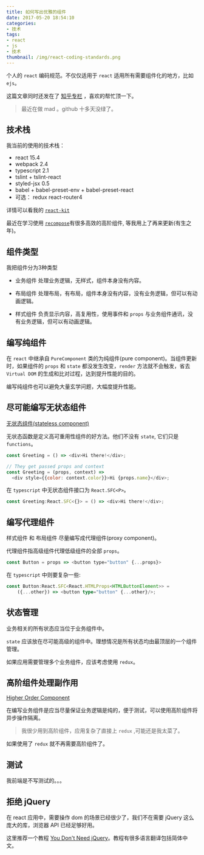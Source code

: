 ```yaml
---
title: 如何写出优雅的组件
date: 2017-05-20 18:54:10
categories:
- 技术
tags: 
- react
- js
- 技术
thumbnail: /img/react-coding-standards.png
---
```


个人的 `react` 编码规范。不仅仅适用于 `react` 适用所有需要组件化的地方，比如 `ejs`。

<!-- more -->

这篇文章同时还发在了 [知乎专栏](https://zhuanlan.zhihu.com/p/27022251) ，喜欢的帮忙顶一下。

> 最近在做 mad 。github 十多天没绿了。

## 技术栈

我当前的使用的技术栈：

- react 15.4
- webpack 2.4
- typescript 2.1
- tslint + tslint-react
- styled-jsx 0.5
- babel + babel-preset-env + babel-preset-react
- 可选： redux react-router4

详情可以看我的 [`react-kit`](https://github.com/EYHN/react-kits)

最近在学习使用 [`recompose`](https://github.com/acdlite/recompose)有很多高效的高阶组件, 等我用上了再来更新(有生之年)。

## 组件类型

我把组件分为3种类型

- 业务组件
  处理业务逻辑，无样式，组件本身没有内容。

- 布局组件
  处理布局，有布局，组件本身没有内容，没有业务逻辑，但可以有动画逻辑。

- 样式组件
  负责显示内容，高复用性，使用事件和 `props` 与业务组件通讯，没有业务逻辑，但可以有动画逻辑。

## 编写纯组件

在 `react` 中继承自 `PureComponent` 类的为纯组件(pure component)。当组件更新时，如果组件的 `props` 和 `state` 都没发生改变，`render` 方法就不会触发，省去 `Virtual DOM` 的生成和比对过程，达到提升性能的目的。

编写纯组件也可以避免大量玄学问题，大幅度提升性能。

## 尽可能编写无状态组件

[无状态组件(stateless component)](https://github.com/vasanthk/react-bits/blob/master/patterns/01.stateless-functions.md)

无状态函数是定义高可重用性组件的好方法。他们不没有 `state`, 它们只是 `functions`。

``` js
const Greeting = () => <div>Hi there!</div>;

// They get passed props and context
const Greeting = (props, context) =>
  <div style={{color: context.color}}>Hi {props.name}</div>;
```

在 `typescript` 中无状态组件接口为 `React.SFC<P>`。

``` ts
const Greeting:React.SFC<{}> = () => <div>Hi there!</div>;
```

## 编写代理组件

样式组件 和 布局组件 尽量编写成代理组件(proxy component)。

代理组件指高级组件代理低级组件的全部 `props`。

``` js
const Button = props => <button type="button" {...props}>
```

在 `typescript` 中则要复杂一些:

``` ts
const Button:React.SFC<React.HTMLProps<HTMLButtonElement>> = 
    ({...other}) => <button type="button" {...other}/>;
```

## 状态管理

业务相关的所有状态应当位于业务组件中。

`state` 应该放在尽可能高级的组件中。理想情况是所有状态均由最顶层的一个组件管理。

如果应用需要管理多个业务组件，应该考虑使用 `redux`。

## 高阶组件处理副作用

[Higher Order Component](https://github.com/vasanthk/react-bits/blob/master/patterns/15.higher-order-component.md)

在编写业务组件是应当尽量保证业务逻辑是纯的，便于测试，可以使用高阶组件将异步操作隔离。

> 我很少用到高阶组件，应用复杂了直接上 `redux` ,可能还是我太菜了。

如果使用了 `redux` 就不再需要高阶组件了。

## 测试

我前端是不写测试的。。。

## 拒绝 jQuery

在 react 应用中，需要操作 dom 的场景已经很少了，我们不在需要 jQuery 这么庞大的库，浏览器 API 已经足够好用。

这里推荐一个教程 [You Don't Need jQuery](https://github.com/oneuijs/You-Dont-Need-jQuery)。教程有很多语言翻译包括简体中文。